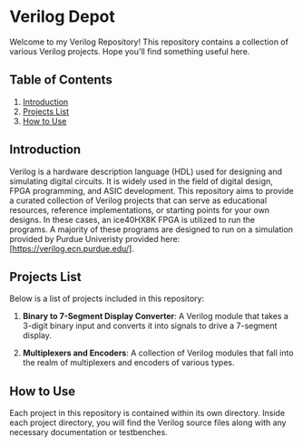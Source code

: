 # Verilog Depot

Welcome to my Verilog Repository! This repository contains a collection of various Verilog projects. Hope you'll find something useful here.

## Table of Contents

1. [Introduction](#introduction)
2. [Projects List](#projects-list)
3. [How to Use](#how-to-use)

## Introduction

Verilog is a hardware description language (HDL) used for designing and simulating digital circuits. It is widely used in the field of digital design, FPGA programming, and ASIC development. This repository aims to provide a curated collection of Verilog projects that can serve as educational resources, reference implementations, or starting points for your own designs. In these cases, an ice40HX8K FPGA is utilized to run the programs. A majority of these programs are designed to run on a simulation provided by Purdue Univeristy provided here: [https://verilog.ecn.purdue.edu/].

## Projects List

Below is a list of projects included in this repository:

1. **Binary to 7-Segment Display Converter**: A Verilog module that takes a 3-digit binary input and converts it into signals to drive a 7-segment display.

2. **Multiplexers and Encoders**: A collection of Verilog modules that fall into the realm of multiplexers and encoders of various types.

## How to Use

Each project in this repository is contained within its own directory. Inside each project directory, you will find the Verilog source files along with any necessary documentation or testbenches.
